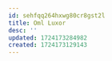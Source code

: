```yaml
---
id: sehfqq264hxwg80cr8gst2l
title: Oml Luxor
desc: ''
updated: 1724173284982
created: 1724173129143
---
```


